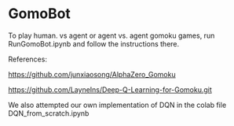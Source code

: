 # GomoBot

To play human. vs agent or agent vs. agent gomoku games, run RunGomoBot.ipynb and follow the instructions there.




References:

https://github.com/junxiaosong/AlphaZero_Gomoku

https://github.com/LayneIns/Deep-Q-Learning-for-Gomoku.git

We also attempted our own implementation of DQN in the colab file DQN_from_scratch.ipynb
